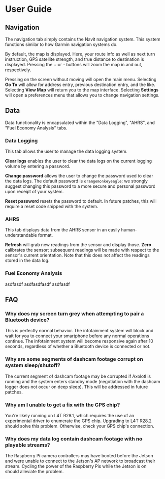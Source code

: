 # User Guide

## Navigation
The navigation tab simply contains the Navit navigation system. This system functions similar to how Garmin navigation systems do.

By default, the map is displayed. Here, your route info as well as next turn instruction, GPS satellite strength, and true distance to destination is displayed. Pressing the + or - buttons will zoom the map in and out, respectively.

Pressing on the screen without moving will open the main menu. Selecting __Go To__ will allow for address entry, previous destination entry, and the like. Selecting __View Map__ will return you to the map interface. Selecting __Settings__ will open a preferences menu that allows you to change navigation settings.

## Data
Data functionality is encapsulated within the "Data Logging", "AHRS", and "Fuel Economy Analysis" tabs.

### Data Logging
This tab allows the user to manage the data logging system.

__Clear logs__ enables the user to clear the data logs on the current logging volume by entering a password.

__Change password__ allows the user to change the password used to clear the data logs. The default password is `orangemonkeyeagle`; we strongly suggest changing this password to a more secure and personal password upon receipt of your system.

__Reset password__ resets the password to default. In future patches, this will require a reset code shipped with the system.

### AHRS
This tab displays data from the AHRS sensor in an easily human-understandable format.

__Refresh__ will grab new readings from the sensor and display those.
__Zero__ calibrates the sensor; subsequent readings will be made with respect to the sensor's current orientation. Note that this does not affect the readings stored in the data log.

### Fuel Economy Analysis
asdfasdf
asdfasdfasdf
asdfasdf

## FAQ
### Why does my screen turn grey when attempting to pair a Bluetooth device?
This is perfectly normal behavior. The infotainment system will block and wait for you to connect your smartphone before any normal operations continue.
The infotainment system will become responsive again after 10 seconds, regardless of whether a Bluetooth device is connected or not.

### Why are some segments of dashcam footage corrupt on system sleep/shutoff?
The current segment of dashcam footage may be corrupted if Axolotl is running and the system enters standby mode (negotiation with the dashcam logger does not occur on deep sleep). This will be addressed in future patches.

### Why am I unable to get a fix with the GPS chip?
You're likely running on L4T R28.1, which requires the use of an experimental driver to enumerate the GPS chip. Upgrading to L4T R28.2 should solve this problem. Otherwise, check your GPS chip's connection.

### Why does my data log contain dashcam footage with no playable streams?
The Raspberry Pi camera controllers may have booted before the Jetson and were unable to connect to the Jetson's AP network to broadcast their stream. Cycling the power of the Raspberry Pis while the Jetson is on should alleviate the problem.
